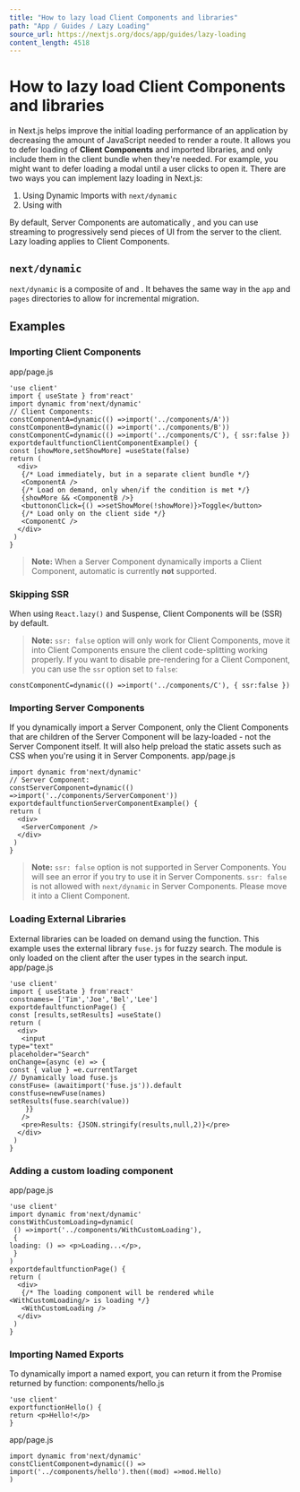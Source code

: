 ```yaml
---
title: "How to lazy load Client Components and libraries"
path: "App / Guides / Lazy Loading"
source_url: https://nextjs.org/docs/app/guides/lazy-loading
content_length: 4518
---
```


# How to lazy load Client Components and libraries
in Next.js helps improve the initial loading performance of an application by decreasing the amount of JavaScript needed to render a route.
It allows you to defer loading of **Client Components** and imported libraries, and only include them in the client bundle when they're needed. For example, you might want to defer loading a modal until a user clicks to open it.
There are two ways you can implement lazy loading in Next.js:
  1. Using Dynamic Imports with `next/dynamic`
  2. Using with 


By default, Server Components are automatically , and you can use streaming to progressively send pieces of UI from the server to the client. Lazy loading applies to Client Components.
## `next/dynamic`
`next/dynamic` is a composite of and . It behaves the same way in the `app` and `pages` directories to allow for incremental migration.
## Examples
### Importing Client Components
app/page.js
```
'use client'
import { useState } from'react'
import dynamic from'next/dynamic'
// Client Components:
constComponentA=dynamic(() =>import('../components/A'))
constComponentB=dynamic(() =>import('../components/B'))
constComponentC=dynamic(() =>import('../components/C'), { ssr:false })
exportdefaultfunctionClientComponentExample() {
const [showMore,setShowMore] =useState(false)
return (
  <div>
   {/* Load immediately, but in a separate client bundle */}
   <ComponentA />
   {/* Load on demand, only when/if the condition is met */}
   {showMore && <ComponentB />}
   <buttononClick={() =>setShowMore(!showMore)}>Toggle</button>
   {/* Load only on the client side */}
   <ComponentC />
  </div>
 )
}
```

> **Note:** When a Server Component dynamically imports a Client Component, automatic is currently **not** supported.
### Skipping SSR
When using `React.lazy()` and Suspense, Client Components will be (SSR) by default.
> **Note:** `ssr: false` option will only work for Client Components, move it into Client Components ensure the client code-splitting working properly.
If you want to disable pre-rendering for a Client Component, you can use the `ssr` option set to `false`:
```
constComponentC=dynamic(() =>import('../components/C'), { ssr:false })
```

### Importing Server Components
If you dynamically import a Server Component, only the Client Components that are children of the Server Component will be lazy-loaded - not the Server Component itself. It will also help preload the static assets such as CSS when you're using it in Server Components.
app/page.js
```
import dynamic from'next/dynamic'
// Server Component:
constServerComponent=dynamic(() =>import('../components/ServerComponent'))
exportdefaultfunctionServerComponentExample() {
return (
  <div>
   <ServerComponent />
  </div>
 )
}
```

> **Note:** `ssr: false` option is not supported in Server Components. You will see an error if you try to use it in Server Components. `ssr: false` is not allowed with `next/dynamic` in Server Components. Please move it into a Client Component.
### Loading External Libraries
External libraries can be loaded on demand using the function. This example uses the external library `fuse.js` for fuzzy search. The module is only loaded on the client after the user types in the search input.
app/page.js
```
'use client'
import { useState } from'react'
constnames= ['Tim','Joe','Bel','Lee']
exportdefaultfunctionPage() {
const [results,setResults] =useState()
return (
  <div>
   <input
type="text"
placeholder="Search"
onChange={async (e) => {
const { value } =e.currentTarget
// Dynamically load fuse.js
constFuse= (awaitimport('fuse.js')).default
constfuse=newFuse(names)
setResults(fuse.search(value))
    }}
   />
   <pre>Results: {JSON.stringify(results,null,2)}</pre>
  </div>
 )
}
```

### Adding a custom loading component
app/page.js
```
'use client'
import dynamic from'next/dynamic'
constWithCustomLoading=dynamic(
 () =>import('../components/WithCustomLoading'),
 {
loading: () => <p>Loading...</p>,
 }
)
exportdefaultfunctionPage() {
return (
  <div>
   {/* The loading component will be rendered while <WithCustomLoading/> is loading */}
   <WithCustomLoading />
  </div>
 )
}
```

### Importing Named Exports
To dynamically import a named export, you can return it from the Promise returned by function:
components/hello.js
```
'use client'
exportfunctionHello() {
return <p>Hello!</p>
}
```

app/page.js
```
import dynamic from'next/dynamic'
constClientComponent=dynamic(() =>
import('../components/hello').then((mod) =>mod.Hello)
)
```
